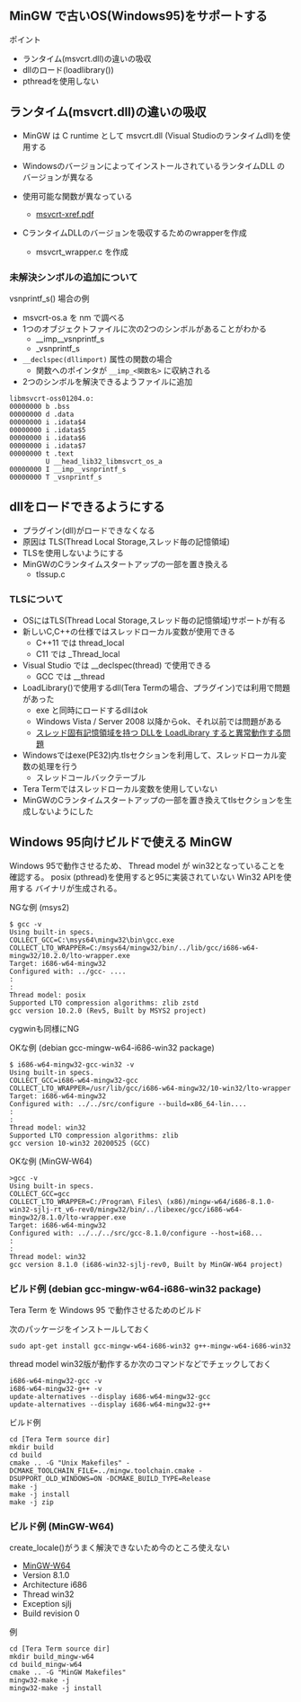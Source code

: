 ﻿

## MinGW で古いOS(Windows95)をサポートする

ポイント

- ランタイム(msvcrt.dll)の違いの吸収
- dllのロード(loadlibrary())
- pthreadを使用しない

## ランタイム(msvcrt.dll)の違いの吸収

- MinGW は C runtime として msvcrt.dll (Visual Studioのランタイムdll)を使用する
- WindowsのバージョンによってインストールされているランタイムDLL のバージョンが異なる
- 使用可能な関数が異なっている
  - [msvcrt-xref.pdf](https://sourceforge.net/projects/mingw/files/MinGW/Base/mingwrt/msvcrt-xref/)

- CランタイムDLLのバージョンを吸収するためのwrapperを作成
  - msvcrt_wrapper.c を作成

### 未解決シンボルの追加について

vsnprintf_s() 場合の例

- msvcrt-os.a を nm で調べる
- 1つのオブジェクトファイルに次の2つのシンボルがあることがわかる
  - __imp__vsnprintf_s
  - _vsnprintf_s
- `__declspec(dllimport)` 属性の関数の場合
  - 関数へのポインタが `__imp_<関数名>` に収納される
- 2つのシンボルを解決できるようファイルに追加


```
libmsvcrt-oss01204.o:
00000000 b .bss
00000000 d .data
00000000 i .idata$4
00000000 i .idata$5
00000000 i .idata$6
00000000 i .idata$7
00000000 t .text
         U __head_lib32_libmsvcrt_os_a
00000000 I __imp__vsnprintf_s
00000000 T _vsnprintf_s
```

## dllをロードできるようにする

- プラグイン(dll)がロードできなくなる
- 原因は TLS(Thread Local Storage,スレッド毎の記憶領域)
- TLSを使用しないようにする
- MinGWのCランタイムスタートアップの一部を置き換える
  - tlssup.c

### TLSについて

- OSにはTLS(Thread Local Storage,スレッド毎の記憶領域)サポートが有る
- 新しいC,C++の仕様ではスレッドローカル変数が使用できる
  - C++11 では thread_local
  - C11 では _Thread_local
- Visual Studio では __declspec(thread) で使用できる
  - GCC では __thread
- LoadLibrary()で使用するdll(Tera Termの場合、プラグイン)では利用で問題があった
  - exe と同時にロードするdllはok
  - Windows Vista / Server 2008 以降からok、それ以前では問題がある
  - [スレッド固有記憶領域を持つ DLLを LoadLibrary すると異常動作する問題](http://seclan.dll.jp/dtdiary/2011/dt20110818.htm)
- Windowsではexe(PE32)内.tlsセクションを利用して、スレッドローカル変数の処理を行う
  - スレッドコールバックテーブル
- Tera Termではスレッドローカル変数を使用していない
- MinGWのCランタイムスタートアップの一部を置き換えてtlsセクションを生成しないようにした

## Windows 95向けビルドで使える MinGW

Windows 95で動作させるため、
Thread model が win32となっていることを確認する。
posix (pthread)を使用すると95に実装されていない Win32 APIを使用する
バイナリが生成される。

NGな例 (msys2)
```
$ gcc -v
Using built-in specs.
COLLECT_GCC=C:\msys64\mingw32\bin\gcc.exe
COLLECT_LTO_WRAPPER=C:/msys64/mingw32/bin/../lib/gcc/i686-w64-mingw32/10.2.0/lto-wrapper.exe
Target: i686-w64-mingw32
Configured with: ../gcc- ....
:
:
Thread model: posix
Supported LTO compression algorithms: zlib zstd
gcc version 10.2.0 (Rev5, Built by MSYS2 project)
```
cygwinも同様にNG

OKな例 (debian gcc-mingw-w64-i686-win32 package)
```
$ i686-w64-mingw32-gcc-win32 -v
Using built-in specs.
COLLECT_GCC=i686-w64-mingw32-gcc
COLLECT_LTO_WRAPPER=/usr/lib/gcc/i686-w64-mingw32/10-win32/lto-wrapper
Target: i686-w64-mingw32
Configured with: ../../src/configure --build=x86_64-lin....
:
:
Thread model: win32
Supported LTO compression algorithms: zlib
gcc version 10-win32 20200525 (GCC)
```

OKな例 (MinGW-W64)
```
>gcc -v
Using built-in specs.
COLLECT_GCC=gcc
COLLECT_LTO_WRAPPER=C:/Program\ Files\ (x86)/mingw-w64/i686-8.1.0-win32-sjlj-rt_v6-rev0/mingw32/bin/../libexec/gcc/i686-w64-mingw32/8.1.0/lto-wrapper.exe
Target: i686-w64-mingw32
Configured with: ../../../src/gcc-8.1.0/configure --host=i68...
:
:
Thread model: win32
gcc version 8.1.0 (i686-win32-sjlj-rev0, Built by MinGW-W64 project)
```

### ビルド例 (debian gcc-mingw-w64-i686-win32 package)

Tera Term を Windows 95 で動作させるためのビルド

次のパッケージをインストールしておく
```
sudo apt-get install gcc-mingw-w64-i686-win32 g++-mingw-w64-i686-win32
```

thread model win32版が動作するか次のコマンドなどでチェックしておく
```
i686-w64-mingw32-gcc -v
i686-w64-mingw32-g++ -v
update-alternatives --display i686-w64-mingw32-gcc
update-alternatives --display i686-w64-mingw32-g++
```

ビルド例
```
cd [Tera Term source dir]
mkdir build
cd build
cmake .. -G "Unix Makefiles" -DCMAKE_TOOLCHAIN_FILE=../mingw.toolchain.cmake -DSUPPORT_OLD_WINDOWS=ON -DCMAKE_BUILD_TYPE=Release
make -j
make -j install
make -j zip
```

### ビルド例 (MinGW-W64)

create_locale()がうまく解決できないため今のところ使えない

- [MinGW-W64](http://mingw-w64.org/doku.php/download/mingw-builds)
- Version 8.1.0
- Architecture i686
- Thread win32
- Exception sjlj
- Build revision 0

例

```
cd [Tera Term source dir]
mkdir build_mingw-w64
cd build_mingw-w64
cmake .. -G "MinGW Makefiles"
mingw32-make -j
mingw32-make -j install
```

